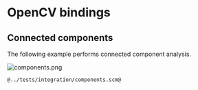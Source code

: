 # OpenCV bindings
## Connected components

The following example performs connected component analysis.

![components.png](components.png "Connected Components")

```Scheme
@../tests/integration/components.scm@
```
